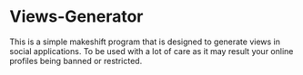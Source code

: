 # Views-Generator
This is a simple makeshift program that is designed to generate views in social applications.
To be used with a lot of care as it may result your online profiles being banned or restricted.
